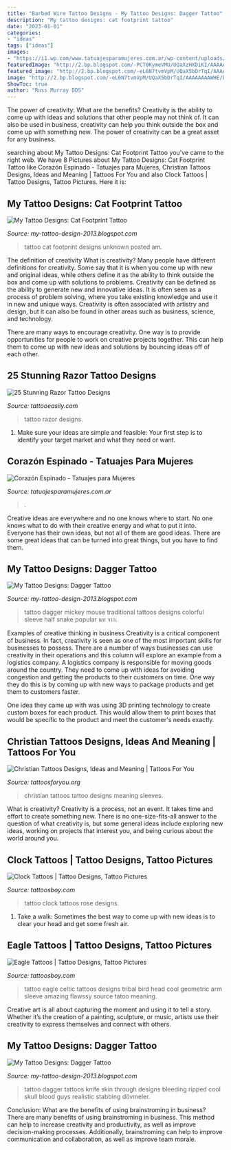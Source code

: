 ```yaml
---
title: "Barbed Wire Tattoo Designs - My Tattoo Designs: Dagger Tattoo"
description: "My tattoo designs: cat footprint tattoo"
date: "2023-01-01"
categories:
- "ideas"
tags: ["ideas"]
images:
- "https://i1.wp.com/www.tatuajesparamujeres.com.ar/wp-content/uploads/2014/10/Tatuaje-Corazón-Espinado.jpg?fit=450%2C600&amp;ssl=1"
featuredImage: "http://2.bp.blogspot.com/-PCT0KymeVMU/UQaXzHXDiKI/AAAAAAAAWEo/jX_BpvactlI/s1600/7934d1347939078-traditional-dagger-tattoo-mickey.jpg"
featured_image: "http://2.bp.blogspot.com/-eL6N7tvmVpM/UQaX5bDrTqI/AAAAAAAAWHE/bpyFmSmoe1M/s1600/Dagger_tattoo_141.jpg"
image: "http://2.bp.blogspot.com/-eL6N7tvmVpM/UQaX5bDrTqI/AAAAAAAAWHE/bpyFmSmoe1M/s1600/Dagger_tattoo_141.jpg"
ShowToc: true
author: "Russ Murray DDS"
---
```



The power of creativity: What are the benefits?
Creativity is the ability to come up with ideas and solutions that other people may not think of. It can also be used in business, creativity can help you think outside the box and come up with something new. The power of creativity can be a great asset for any business.

	

		
searching about My Tattoo Designs: Cat Footprint Tattoo you've came to the right web. We have 8 Pictures about My Tattoo Designs: Cat Footprint Tattoo like Corazón Espinado - Tatuajes para Mujeres, Christian Tattoos Designs, Ideas and Meaning | Tattoos For You and also Clock Tattoos | Tattoo Designs, Tattoo Pictures. Here it is:
		
    
## My Tattoo Designs: Cat Footprint Tattoo

<img loading=lazy src="http://3.bp.blogspot.com/--febpdSdp1w/UQaUyB3xGuI/AAAAAAAAVdo/9C8sJw2bseU/s1600/dsc05273.jpg" onerror="this.onerror=null;this.src='https://tse1.mm.bing.net/th?id=OIP.qcF5s8C-k_u_NmaA4-2dLQHaJ4&amp;pid=15.1';" alt="My Tattoo Designs: Cat Footprint Tattoo">

_Source: my-tattoo-design-2013.blogspot.com_

>tattoo cat footprint designs unknown posted am. 

	

The definition of creativity
What is creativity? Many people have different definitions for creativity. Some say that it is when you come up with new and original ideas, while others define it as the ability to think outside the box and come up with solutions to problems.
Creativity can be defined as the ability to generate new and innovative ideas. It is often seen as a process of problem solving, where you take existing knowledge and use it in new and unique ways. Creativity is often associated with artistry and design, but it can also be found in other areas such as business, science, and technology.

There are many ways to encourage creativity. One way is to provide opportunities for people to work on creative projects together. This can help them to come up with new ideas and solutions by bouncing ideas off of each other.

    
## 25 Stunning Razor Tattoo Designs

<img loading=lazy src="https://www.tattooeasily.com/wp-content/uploads/2013/08/razor-tattoo-20.jpg" onerror="this.onerror=null;this.src='https://tse1.mm.bing.net/th?id=OIP.Vl0Nnwq7xGvKNbfLSGmoJwHaLH&amp;pid=15.1';" alt="25 Stunning Razor Tattoo Designs">

_Source: tattooeasily.com_

>tattoo razor designs. 

	

1. Make sure your ideas are simple and feasible: Your first step is to identify your target market and what they need or want.

    
## Corazón Espinado - Tatuajes Para Mujeres

<img loading=lazy src="https://i1.wp.com/www.tatuajesparamujeres.com.ar/wp-content/uploads/2014/10/Tatuaje-Corazón-Espinado.jpg?fit=450%2C600&amp;ssl=1" onerror="this.onerror=null;this.src='https://tse4.mm.bing.net/th?id=OIP.FvVHUYtcWxZQDMmnApKh0QAAAA&amp;pid=15.1';" alt="Corazón Espinado - Tatuajes para Mujeres">

_Source: tatuajesparamujeres.com.ar_

>. 

	

Creative ideas are everywhere and no one knows where to start. No one knows what to do with their creative energy and what to put it into. Everyone has their own ideas, but not all of them are good ideas. There are some great ideas that can be turned into great things, but you have to find them.

    
## My Tattoo Designs: Dagger Tattoo

<img loading=lazy src="http://2.bp.blogspot.com/-PCT0KymeVMU/UQaXzHXDiKI/AAAAAAAAWEo/jX_BpvactlI/s1600/7934d1347939078-traditional-dagger-tattoo-mickey.jpg" onerror="this.onerror=null;this.src='https://tse2.mm.bing.net/th?id=OIP.JFcrSRrlQ7QzpQGaJcDqKgHaJ4&amp;pid=15.1';" alt="My Tattoo Designs: Dagger Tattoo">

_Source: my-tattoo-design-2013.blogspot.com_

>tattoo dagger mickey mouse traditional tattoos designs colorful sleeve half snake popular นท จาก. 

	

Examples of creative thinking in business
Creativity is a critical component of business. In fact, creativity is seen as one of the most important skills for businesses to possess. There are a number of ways businesses can use creativity in their operations and this column will explore an example from a logistics company. 
A logistics company is responsible for moving goods around the country. They need to come up with ideas for avoiding congestion and getting the products to their customers on time. One way they do this is by coming up with new ways to package products and get them to customers faster.

One idea they came up with was using 3D printing technology to create custom boxes for each product. This would allow them to print boxes that would be specific to the product and meet the customer's needs exactly.

    
## Christian Tattoos Designs, Ideas And Meaning | Tattoos For You

<img loading=lazy src="http://www.tattoosforyou.org/wp-content/uploads/2013/09/Christian-Tattoo-Sleeves-768x1024.jpg" onerror="this.onerror=null;this.src='https://tse4.mm.bing.net/th?id=OIP.W0FICjXB2UD2EKMl1EV-rgHaJ4&amp;pid=15.1';" alt="Christian Tattoos Designs, Ideas and Meaning | Tattoos For You">

_Source: tattoosforyou.org_

>christian tattoos tattoo designs meaning sleeves. 

	

What is creativity?
Creativity is a process, not an event. It takes time and effort to create something new. There is no one-size-fits-all answer to the question of what creativity is, but some general ideas include exploring new ideas, working on projects that interest you, and being curious about the world around you.

    
## Clock Tattoos | Tattoo Designs, Tattoo Pictures

<img loading=lazy src="http://www.tattoosboy.com/wp-content/uploads/2016/03/Clock-And-Rose-Tattoo-On-Back-TB116.jpg" onerror="this.onerror=null;this.src='https://tse4.mm.bing.net/th?id=OIP.Jg0fmuJ7S048_Lx5gHig2wHaLK&amp;pid=15.1';" alt="Clock Tattoos | Tattoo Designs, Tattoo Pictures">

_Source: tattoosboy.com_

>tattoo clock tattoos rose designs. 

	

1. Take a walk: Sometimes the best way to come up with new ideas is to clear your head and get some fresh air.

    
## Eagle Tattoos | Tattoo Designs, Tattoo Pictures

<img loading=lazy src="http://www.tattoosboy.com/wp-content/uploads/2016/02/Eagle-Head-And-Tribal-Tattoo-TB1429.jpg" onerror="this.onerror=null;this.src='https://tse2.mm.bing.net/th?id=OIP.q3n3SzCfmlg0tsS1l6KdsAHaKl&amp;pid=15.1';" alt="Eagle Tattoos | Tattoo Designs, Tattoo Pictures">

_Source: tattoosboy.com_

>tattoo eagle celtic tattoos designs tribal bird head cool geometric arm sleeve amazing flawssy source tatoo meaning. 

	

Creative art is all about capturing the moment and using it to tell a story. Whether it’s the creation of a painting, sculpture, or music, artists use their creativity to express themselves and connect with others.

    
## My Tattoo Designs: Dagger Tattoo

<img loading=lazy src="http://2.bp.blogspot.com/-eL6N7tvmVpM/UQaX5bDrTqI/AAAAAAAAWHE/bpyFmSmoe1M/s1600/Dagger_tattoo_141.jpg" onerror="this.onerror=null;this.src='https://tse3.mm.bing.net/th?id=OIP.Ztp8CxwMFwRr-gDkdyMo-AHaJ3&amp;pid=15.1';" alt="My Tattoo Designs: Dagger Tattoo">

_Source: my-tattoo-design-2013.blogspot.com_

>tattoo dagger tattoos knife skin through designs bleeding ripped cool skull blood guys realistic stabbing dövmeler. 

	

Conclusion: What are the benefits of using brainstroming in business?
There are many benefits of using brainstroming in business. This method can help to increase creativity and productivity, as well as improve decision-making processes. Additionally, brainstroming can help to improve communication and collaboration, as well as improve team morale.

